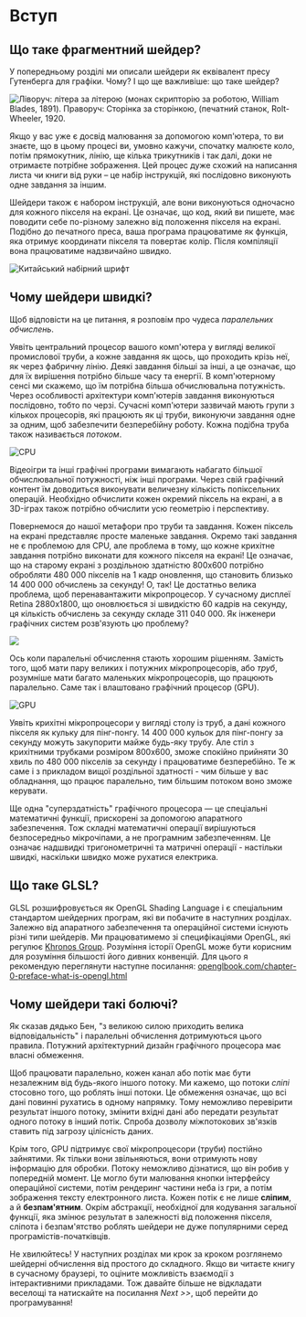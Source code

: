 # Вступ
## Що таке фрагментний шейдер?

У попередньому розділі ми описали шейдери як еквівалент пресу Гутенберга для графіки. Чому? І що ще важливіше: що таке шейдер?

![Ліворуч: літера за літерою (монах скрипторію за роботою, William Blades, 1891). Праворуч: Сторінка за сторінкою, (печатний станок, Rolt-Wheeler, 1920.](print.png)

Якщо у вас уже є досвід малювання за допомогою комп'ютера, то ви знаєте, що в цьому процесі ви, умовно кажучи, спочатку малюєте коло, потім прямокутник, лінію, ще кілька трикутників і так далі, доки не отримаєте потрібне зображення. Цей процес дуже схожий на написання листа чи книги від руки – це набір інструкцій, які послідовно виконують одне завдання за іншим.

Шейдери також є набором інструкцій, але вони виконуються одночасно для кожного пікселя на екрані. Це означає, що код, який ви пишете, має поводити себе по-різному залежно від положення пікселя на екрані. Подібно до печатного преса, ваша програма працюватиме як функція, яка отримує координати пікселя та повертає колір. Після компіляції вона працюватиме надзвичайно швидко.

![Китайський набірний шрифт](typepress.jpg)

## Чому шейдери швидкі?

Щоб відповісти на це питання, я розповім про чудеса *паралельних обчислень*.

Уявіть центральний процесор вашого комп'ютера у вигляді великої промислової труби, а кожне завдання як щось, що проходить крізь неї, як через фабричну лінію. Деякі завдання більші за інші, а це означає, що для їх вирішення потрібно більше часу та енергії. В комп'ютерному сенсі ми скажемо, що їм потрібна більша обчислювальна потужність. Через особливості архітектури комп'ютерів завдання виконуються послідовно, тобто по черзі. Сучасні комп'ютери зазвичай мають групи з кількох процесорів, які працюють як ці труби, виконуючи завдання одне за одним, щоб забезпечити безперебійну роботу. Кожна подібна труба також називається *потоком*.

![CPU](00.jpeg)

Відеоігри та інші графічні програми вимагають набагато більшої обчислювальної потужності, ніж інші програми. Через свій графічний контент їм доводиться виконувати величезну кількість попіксельних операцій. Необхідно обчислити кожен окремий піксель на екрані, а в 3D-іграх також потрібно обчислити усю геометрію і перспективу.

Повернемося до нашої метафори про труби та завдання. Кожен піксель на екрані представляє просте маленьке завдання. Окремо такі завдання не є проблемою для CPU, але проблема в тому, що кожне крихітне завдання потрібно виконати для кожного пікселя на екрані! Це означає, що на старому екрані з роздільною здатністю 800x600 потрібно обробляти 480 000 пікселів на 1 кадр оновлення, що становить близько 14 400 000 обчислень за секунду! О, так! Це достатньо велика проблема, щоб перенавантажити мікропроцесор. У сучасному дисплеї Retina 2880x1800, що оновлюється зі швидкістю 60 кадрів на секунду, ця кількість обчислень за секунду складе 311 040 000. Як інженери графічних систем розв'язують цю проблему?

![](03.jpeg)

Ось коли паралельні обчислення стають хорошим рішенням. Замість того, щоб мати пару великих і потужних мікропроцесорів, або *труб*, розумніше мати багато маленьких мікропроцесорів, що працюють паралельно. Саме так і влаштовано графічний процесор (GPU).

![GPU](04.jpeg)

Уявіть крихітні мікропроцесори у вигляді столу із труб, а дані кожного пікселя як кульку для пінг-понгу. 14 400 000 кульок для пінг-понгу за секунду можуть закупорити майже будь-яку трубу. Але стіл з крихітними трубками розміром 800x600, зможе спокійно прийняти 30 хвиль по 480 000 пікселів за секунду і працюватиме безперебійно. Те ж саме і з прикладом вищої роздільної здатності - чим більше у вас обладнання, що працює паралельно, тим більшим потоком воно зможе керувати.

Ще одна "суперздатність" графічного процесора — це спеціальні математичні функції, прискорені за допомогою апаратного забезпечення. Тож складні математичні операції вирішуються безпосередньо мікрочіпами, а не програмним забезпеченням. Це означає надшвидкі тригонометричні та матричні операції - настільки швидкі, наскільки швидко може рухатися електрика.

## Що таке GLSL?

GLSL розшифровується як OpenGL Shading Language і є спеціальним стандартом шейдерних програм, які ви побачите в наступних розділах. Залежно від апаратного забезпечення та операційної системи існують різні типи шейдерів. Ми працюватимемо зі специфікаціями OpenGL, які регулює [Khronos Group](https://www.khronos.org/opengl/). Розуміння історії OpenGL може бути корисним для розуміння більшості його дивних конвенцій. Для цього я рекомендую переглянути наступне посилання: [openglbook.com/chapter-0-preface-what-is-opengl.html](http://openglbook.com/chapter-0-preface-what-is-opengl.html)

## Чому шейдери такі болючі?

Як сказав дядько Бен, "з великою силою приходить велика відповідальність" і паралельні обчислення дотримуються цього правила. Потужний архітектурний дизайн графічного процесора має власні обмеження.

Щоб працювати паралельно, кожен канал або потік має бути незалежним від будь-якого іншого потоку. Ми кажемо, що потоки *сліпі* стосовно того, що роблять інші потоки. Це обмеження означає, що всі дані повинні рухатись в одному напрямку. Тому неможливо перевірити результат іншого потоку, змінити вхідні дані або передати результат одного потоку в інший потік. Спроба дозволу міжпотокових зв'язків ставить під загрозу цілісність даних.

Крім того, GPU підтримує свої мікропроцесори (труби) постійно зайнятими. Як тільки вони звільняються, вони отримують нову інформацію для обробки. Потоку неможливо дізнатися, що він робив у попередній момент. Це могло бути малювання кнопки інтерфейсу операційної системи, потім рендеринг частини неба із гри, а потім зображення тексту електронного листа. Кожен потік є не лише **сліпим**, а й **безпам'ятним**. Окрім абстракції, необхідної для кодування загальної функції, яка змінює результат в залежності від положення пікселя, сліпота і безпам'ятство роблять шейдери не дуже популярними серед програмістів-початківців.

Не хвилюйтесь! У наступних розділах ми крок за кроком розглянемо шейдерні обчислення від простого до складного. Якщо ви читаєте книгу в сучасному браузері, то оціните можливість взаємодії з інтерактивними прикладами. Тож давайте більше не відкладати веселощі та натискайте на посилання *Next >>*, щоб перейти до програмування!
